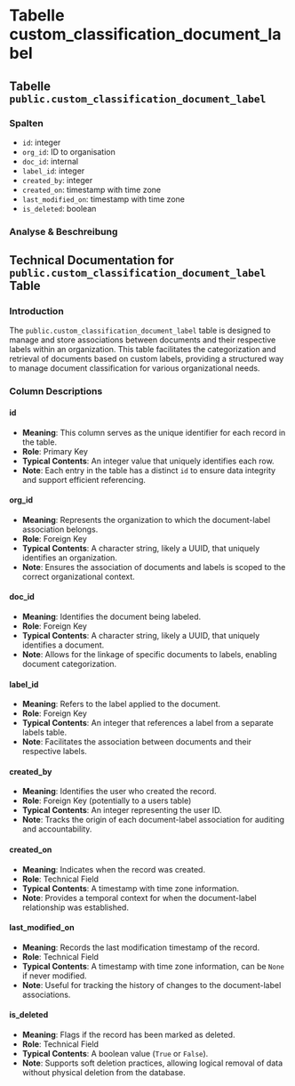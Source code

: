 # Tabelle custom\_classification\_document\_label

## Tabelle `public.custom_classification_document_label`

### Spalten

* `id`: integer
* `org_id`: ID to organisation
* `doc_id`: internal
* `label_id`: integer
* `created_by`: integer
* `created_on`: timestamp with time zone
* `last_modified_on`: timestamp with time zone
* `is_deleted`: boolean

### Analyse & Beschreibung

## Technical Documentation for `public.custom_classification_document_label` Table

### Introduction

The `public.custom_classification_document_label` table is designed to manage and store associations between documents and their respective labels within an organization. This table facilitates the categorization and retrieval of documents based on custom labels, providing a structured way to manage document classification for various organizational needs.

### Column Descriptions

#### id

* **Meaning**: This column serves as the unique identifier for each record in the table.
* **Role**: Primary Key
* **Typical Contents**: An integer value that uniquely identifies each row.
* **Note**: Each entry in the table has a distinct `id` to ensure data integrity and support efficient referencing.

#### org\_id

* **Meaning**: Represents the organization to which the document-label association belongs.
* **Role**: Foreign Key
* **Typical Contents**: A character string, likely a UUID, that uniquely identifies an organization.
* **Note**: Ensures the association of documents and labels is scoped to the correct organizational context.

#### doc\_id

* **Meaning**: Identifies the document being labeled.
* **Role**: Foreign Key
* **Typical Contents**: A character string, likely a UUID, that uniquely identifies a document.
* **Note**: Allows for the linkage of specific documents to labels, enabling document categorization.

#### label\_id

* **Meaning**: Refers to the label applied to the document.
* **Role**: Foreign Key
* **Typical Contents**: An integer that references a label from a separate labels table.
* **Note**: Facilitates the association between documents and their respective labels.

#### created\_by

* **Meaning**: Identifies the user who created the record.
* **Role**: Foreign Key (potentially to a users table)
* **Typical Contents**: An integer representing the user ID.
* **Note**: Tracks the origin of each document-label association for auditing and accountability.

#### created\_on

* **Meaning**: Indicates when the record was created.
* **Role**: Technical Field
* **Typical Contents**: A timestamp with time zone information.
* **Note**: Provides a temporal context for when the document-label relationship was established.

#### last\_modified\_on

* **Meaning**: Records the last modification timestamp of the record.
* **Role**: Technical Field
* **Typical Contents**: A timestamp with time zone information, can be `None` if never modified.
* **Note**: Useful for tracking the history of changes to the document-label associations.

#### is\_deleted

* **Meaning**: Flags if the record has been marked as deleted.
* **Role**: Technical Field
* **Typical Contents**: A boolean value (`True` or `False`).
* **Note**: Supports soft deletion practices, allowing logical removal of data without physical deletion from the database.
